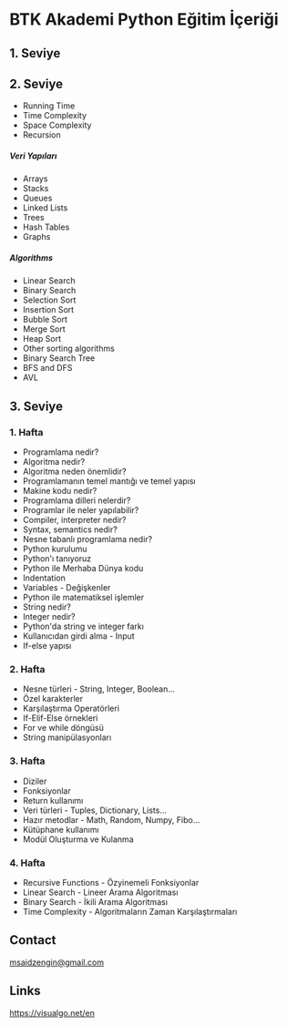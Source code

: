 # BTK Akademi Python Eğitim İçeriği

## 1. Seviye

## 2. Seviye
- Running Time
- Time Complexity
- Space Complexity
- Recursion
##### Veri Yapıları
- Arrays
- Stacks
- Queues
- Linked Lists
- Trees
- Hash Tables
- Graphs
##### Algorithms
- Linear Search
- Binary Search
- Selection Sort
- Insertion Sort
- Bubble Sort
- Merge Sort
- Heap Sort
- Other sorting algorithms
- Binary Search Tree
- BFS and DFS
- AVL


## 3. Seviye

### 1. Hafta
- Programlama nedir?
- Algoritma nedir?
- Algoritma neden önemlidir?
- Programlamanın temel mantığı ve temel yapısı
- Makine kodu nedir?
- Programlama dilleri nelerdir?
- Programlar ile neler yapılabilir?
- Compiler, interpreter nedir?
- Syntax, semantics nedir?
- Nesne tabanlı programlama nedir?
- Python kurulumu
- Python'ı tanıyoruz
- Python ile Merhaba Dünya kodu
- Indentation
- Variables - Değişkenler
- Python ile matematiksel işlemler
- String nedir?
- Integer nedir?
- Python'da string ve integer farkı
- Kullanıcıdan girdi alma - Input
- If-else yapısı


### 2. Hafta
- Nesne türleri - String, Integer, Boolean...
- Özel karakterler
- Karşılaştırma Operatörleri
- If-Elif-Else örnekleri
- For ve while döngüsü
- String manipülasyonları


### 3. Hafta
- Diziler
- Fonksiyonlar
- Return kullanımı
- Veri türleri - Tuples, Dictionary, Lists...
- Hazır metodlar - Math, Random, Numpy, Fibo...
- Kütüphane kullanımı
- Modül Oluşturma ve Kulanma


### 4. Hafta
- Recursive Functions - Özyinemeli Fonksiyonlar
- Linear Search - Lineer Arama Algoritması
- Binary Search - İkili Arama Algoritması
- Time Complexity - Algoritmaların Zaman Karşılaştırmaları


## Contact

msaidzengin@gmail.com


## Links

https://visualgo.net/en
